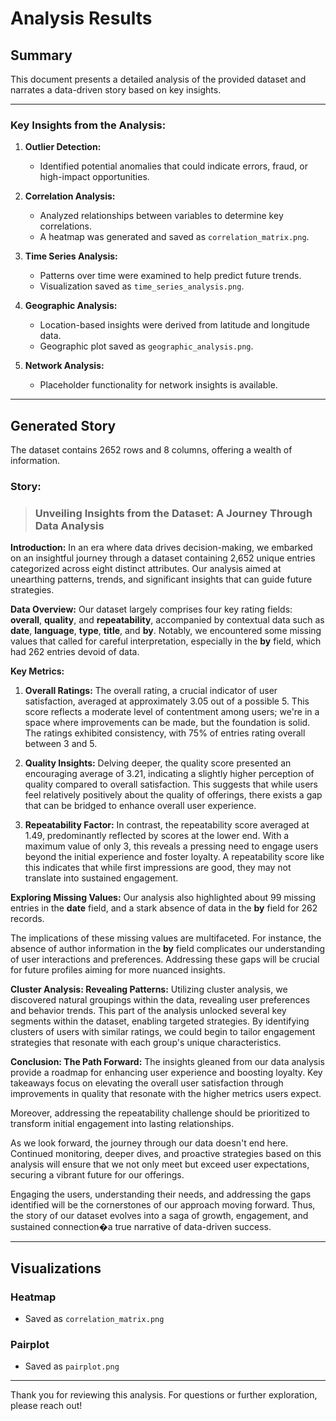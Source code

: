 # Analysis Results

## Summary

This document presents a detailed analysis of the provided dataset and narrates a data-driven story based on key insights.

---

### Key Insights from the Analysis:

1. **Outlier Detection:**
   - Identified potential anomalies that could indicate errors, fraud, or high-impact opportunities.

2. **Correlation Analysis:**
   - Analyzed relationships between variables to determine key correlations.
   - A heatmap was generated and saved as `correlation_matrix.png`.


3. **Time Series Analysis:**
   - Patterns over time were examined to help predict future trends.
   - Visualization saved as `time_series_analysis.png`.

4. **Geographic Analysis:**
   - Location-based insights were derived from latitude and longitude data.
   - Geographic plot saved as `geographic_analysis.png`.

5. **Network Analysis:**
   - Placeholder functionality for network insights is available.

---

## Generated Story

The dataset contains 2652 rows and 8 columns, offering a wealth of information.

### Story:

> ### Unveiling Insights from the Dataset: A Journey Through Data Analysis

**Introduction:**
In an era where data drives decision-making, we embarked on an insightful journey through a dataset containing 2,652 unique entries categorized across eight distinct attributes. Our analysis aimed at unearthing patterns, trends, and significant insights that can guide future strategies.

**Data Overview:**
Our dataset largely comprises four key rating fields: **overall**, **quality**, and **repeatability**, accompanied by contextual data such as **date**, **language**, **type**, **title**, and **by**. Notably, we encountered some missing values that called for careful interpretation, especially in the **by** field, which had 262 entries devoid of data.

**Key Metrics:**

1. **Overall Ratings:**
   The overall rating, a crucial indicator of user satisfaction, averaged at approximately 3.05 out of a possible 5. This score reflects a moderate level of contentment among users; we're in a space where improvements can be made, but the foundation is solid. The ratings exhibited consistency, with 75% of entries rating overall between 3 and 5.

2. **Quality Insights:**
   Delving deeper, the quality score presented an encouraging average of 3.21, indicating a slightly higher perception of quality compared to overall satisfaction. This suggests that while users feel relatively positively about the quality of offerings, there exists a gap that can be bridged to enhance overall user experience.

3. **Repeatability Factor:**
   In contrast, the repeatability score averaged at 1.49, predominantly reflected by scores at the lower end. With a maximum value of only 3, this reveals a pressing need to engage users beyond the initial experience and foster loyalty. A repeatability score like this indicates that while first impressions are good, they may not translate into sustained engagement.

**Exploring Missing Values:**
Our analysis also highlighted about 99 missing entries in the **date** field, and a stark absence of data in the **by** field for 262 records. 

The implications of these missing values are multifaceted. For instance, the absence of author information in the **by** field complicates our understanding of user interactions and preferences. Addressing these gaps will be crucial for future profiles aiming for more nuanced insights.

**Cluster Analysis: Revealing Patterns:**
Utilizing cluster analysis, we discovered natural groupings within the data, revealing user preferences and behavior trends. This part of the analysis unlocked several key segments within the dataset, enabling targeted strategies. By identifying clusters of users with similar ratings, we could begin to tailor engagement strategies that resonate with each group's unique characteristics.

**Conclusion: The Path Forward:**
The insights gleaned from our data analysis provide a roadmap for enhancing user experience and boosting loyalty. Key takeaways focus on elevating the overall user satisfaction through improvements in quality that resonate with the higher metrics users expect. 

Moreover, addressing the repeatability challenge should be prioritized to transform initial engagement into lasting relationships. 

As we look forward, the journey through our data doesn't end here. Continued monitoring, deeper dives, and proactive strategies based on this analysis will ensure that we not only meet but exceed user expectations, securing a vibrant future for our offerings. 

Engaging the users, understanding their needs, and addressing the gaps identified will be the cornerstones of our approach moving forward. Thus, the story of our dataset evolves into a saga of growth, engagement, and sustained connection�a true narrative of data-driven success.

---

## Visualizations

### Heatmap
- Saved as `correlation_matrix.png`

### Pairplot
- Saved as `pairplot.png`

---
Thank you for reviewing this analysis. For questions or further exploration, please reach out!
